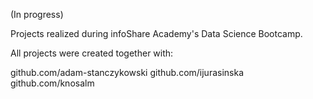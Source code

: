 (In progress)

Projects realized during infoShare Academy's Data Science Bootcamp.

All projects were created together with:

github.com/adam-stanczykowski
github.com/ijurasinska
github.com/knosalm
